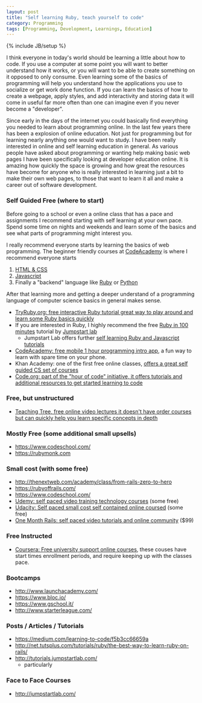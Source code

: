 ```yaml
---
layout: post
title: "Self learning Ruby, teach yourself to code"
category: Programming
tags: [Programming, Development, Learnings, Education]
---
```

{% include JB/setup %}

I think everyone in today's world should be learning a little about how to code. If you use a computer at some point you will want to better understand how it works, or you will want to be able to create something on it opposed to only consume. Even learning some of the basics of programming will help you understand how the applications you use to socialize or get work done function. If you can learn the basics of how to create a webpage, apply styles, and add interactivity and storing data it will come in useful far more often than one can imagine even if you never become a "developer".

Since early in the days of the internet you could basically find everything you needed to learn about programming online. In the last few years there has been a explosion of online education. Not just for programming but for learning nearly anything one would want to study. I have been really interested in online and self learning education in general. As various people have asked about programming or wanting help making basic web pages I have been specifically looking at developer education online. It is amazing how quickly the space is growing and how great the resources have become for anyone who is really interested in learning just a bit to make their own web pages, to those that want to learn it all and make a career out of software development.

### Self Guided Free (where to start)

Before going to a school or even a online class that has a pace and assignments I recommend starting with self learning at your own pace. Spend some time on nights and weekends and learn some of the basics and see what parts of programming might interest you.
  
I really recommend everyone starts by learning the basics of web programming. The beginner friendly courses at [CodeAcademy](http://www.codecademy.com/) is where I recommend everyone starts

1. [HTML & CSS](http://www.codecademy.com/tracks/web)
2. [Javascript](http://www.codecademy.com/tracks/javascript)
3. Finally a "backend" language like [Ruby](http://www.codecademy.com/tracks/ruby) or [Python](http://www.codecademy.com/tracks/python)

After that learning more and getting a deeper understand of a programming language of computer science basics in general makes sense.

* [TryRuby.org: free interactive Ruby tutorial great way to play around and learn some Ruby basics quickly](http://tryruby.org/levels/1/challenges/0)
* If you are interested in Ruby, I highly recommend the free [Ruby in 100 minutes](http://tutorials.jumpstartlab.com/projects/ruby_in_100_minutes.html) tutorial by [Jumpstart lab](http://jumpstartlab.com/)
  * Jumpstart Lab offers further [self learning Ruby and Javascript tutorials](http://tutorials.jumpstartlab.com/)
* [CodeAcademy: free mobile 1 hour programming intro app](http://techcrunch.com/2013/12/09/codecademy-releases-its-first-educational-app-a-k-a-my-new-subway-time-killer/), a fun way to learn with spare time on your phone.
* Khan Academy: one of the first free online classes, [offers a great self guided CS set of courses](https://www.khanacademy.org/cs)
* [Code.org: part of the "hour of code" initiative, it offers tutorials and additional resources to get started learning to code](http://code.org/learn)

### Free, but unstructured

* [Teaching Tree, free online video lectures it doesn't have order courses but can quickly help you learn specific concepts in depth](http://www.teachingtree.co/)


### Mostly Free (some additional small upsells)
 
* https://www.codeschool.com/
* https://rubymonk.com

### Small cost (with some free)

* http://thenextweb.com/academy/class/from-rails-zero-to-hero
* https://rubyoffrails.com/
* https://www.codeschool.com/
* [Udemy: self paced video training technology courses](https://www.udemy.com/courses/Technology) (some free)
* [Udacity: Self paced small cost self contained online coursed](https://www.udacity.com/) (some free)
* [One Month Rails: self paced video tutorials and online community](https://onemonthrails.com/) ($99)

### Free Instructed

* [Coursera: Free university support online courses](https://www.coursera.org/category/cs-programming), these couses have start times enrollment periods, and require keeping up with the classes pace.

### Bootcamps

* http://www.launchacademy.com/
* https://www.bloc.io/
* https://www.gschool.it/
* http://www.starterleague.com/

### Posts / Articles / Tutorials

* https://medium.com/learning-to-code/f5b3cc66659a
* http://net.tutsplus.com/tutorials/ruby/the-best-way-to-learn-ruby-on-rails/
* http://tutorials.jumpstartlab.com/
  * particularly 
  
### Face to Face Courses

* http://jumpstartlab.com/